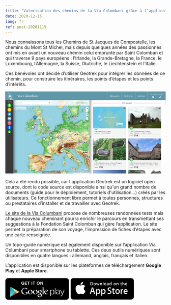 ```yaml
---
title: "Valorisation des chemins de la Via Colombani grâce à l’application Geotrek."
date: 2020-12-15
lang: fr
ref: post-20201115
---
```

Nous connaissons tous les Chemins de St Jacques de Compostelle, les chemins du Mont St Michel,
mais depuis quelques années des passionnés ont mis en avant un nouveau chemin celui emprunté par Saint Colomban
et qui traverse 9 pays européens : l’Irlande, la Grande-Bretagne, la France, le Luxembourg, l’Allemagne, la Suisse,
l’Autriche, le Liechtenstein et l’Italie.

Ces bénévoles ont décidé d’utiliser Geotrek pour intégrer les données de ce chemin, pour construire les itinéraires,
les points d’étapes et les points d’intérêts.

[![Via Columbani](/assets/img/2020/Columbani_Geotrek.png)](https://viacolumbani.com)

Cela a été rendu possible, car l'application Geotrek est un logiciel open source, dont le code source est disponible
ainsi qu'un grand nombre de documents (guide pour le déploiement, tutoriels d'utilisation...) créés par les utilisateurs.
Ce fonctionnement libre permet à toutes personnes, structures ou prestataires d’installer et de travailler avec Geotrek.

[Le site de la Via Columbani](https://viacolumbani.com) propose de nombreuses randonnées tests mais chaque nouveau cheminant
pourra enrichir le parcours en transmettant ses suggestions à la Fondation Saint Colomban qui gère l’application.
Le site permet la préparation de son voyage, l’impression de fiches d’étapes avec une carte renseignée.

Un topo-guide numérique est également disponible sur l’application Via Columbani pour smartphone ou tablette.
Ces deux outils numériques sont disponibles en quatre langues : allemand, anglais, français et italien.

L’application est disponible sur les plateformes de téléchargement **Google Play** et **Apple Store**.

[![La Via Columbani sur Google play](/assets/img/app-button-google.png)](https://play.google.com/store/apps/details?id=com.geotrekviac.viacolumbani)
[![La Via Columbani sur Apple store](/assets/img/app-button-apple.png)](https://apps.apple.com/us/app/id1507177230)
